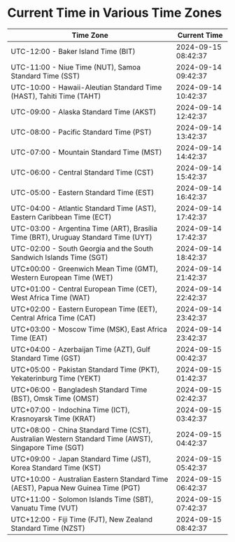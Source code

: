 # Current Time in Various Time Zones

| Time Zone | Current Time |
|-----------|--------------|
| UTC-12:00 - Baker Island Time (BIT) | 2024-09-15 08:42:37 |
| UTC-11:00 - Niue Time (NUT), Samoa Standard Time (SST) | 2024-09-14 09:42:37 |
| UTC-10:00 - Hawaii-Aleutian Standard Time (HAST), Tahiti Time (TAHT) | 2024-09-14 10:42:37 |
| UTC-09:00 - Alaska Standard Time (AKST) | 2024-09-14 12:42:37 |
| UTC-08:00 - Pacific Standard Time (PST) | 2024-09-14 13:42:37 |
| UTC-07:00 - Mountain Standard Time (MST) | 2024-09-14 14:42:37 |
| UTC-06:00 - Central Standard Time (CST) | 2024-09-14 15:42:37 |
| UTC-05:00 - Eastern Standard Time (EST) | 2024-09-14 16:42:37 |
| UTC-04:00 - Atlantic Standard Time (AST), Eastern Caribbean Time (ECT) | 2024-09-14 17:42:37 |
| UTC-03:00 - Argentina Time (ART), Brasília Time (BRT), Uruguay Standard Time (UYT) | 2024-09-14 17:42:37 |
| UTC-02:00 - South Georgia and the South Sandwich Islands Time (SGT) | 2024-09-14 18:42:37 |
| UTC±00:00 - Greenwich Mean Time (GMT), Western European Time (WET) | 2024-09-14 21:42:37 |
| UTC+01:00 - Central European Time (CET), West Africa Time (WAT) | 2024-09-14 22:42:37 |
| UTC+02:00 - Eastern European Time (EET), Central Africa Time (CAT) | 2024-09-14 23:42:37 |
| UTC+03:00 - Moscow Time (MSK), East Africa Time (EAT) | 2024-09-14 23:42:37 |
| UTC+04:00 - Azerbaijan Time (AZT), Gulf Standard Time (GST) | 2024-09-15 00:42:37 |
| UTC+05:00 - Pakistan Standard Time (PKT), Yekaterinburg Time (YEKT) | 2024-09-15 01:42:37 |
| UTC+06:00 - Bangladesh Standard Time (BST), Omsk Time (OMST) | 2024-09-15 02:42:37 |
| UTC+07:00 - Indochina Time (ICT), Krasnoyarsk Time (KRAT) | 2024-09-15 03:42:37 |
| UTC+08:00 - China Standard Time (CST), Australian Western Standard Time (AWST), Singapore Time (SGT) | 2024-09-15 04:42:37 |
| UTC+09:00 - Japan Standard Time (JST), Korea Standard Time (KST) | 2024-09-15 05:42:37 |
| UTC+10:00 - Australian Eastern Standard Time (AEST), Papua New Guinea Time (PGT) | 2024-09-15 06:42:37 |
| UTC+11:00 - Solomon Islands Time (SBT), Vanuatu Time (VUT) | 2024-09-15 07:42:37 |
| UTC+12:00 - Fiji Time (FJT), New Zealand Standard Time (NZST) | 2024-09-15 08:42:37 |
